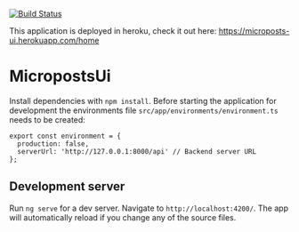 [![Build Status](https://travis-ci.org/cdelmoral/microposts-ui.svg?branch=master)](https://travis-ci.org/cdelmoral/microposts-ui)

This application is deployed in heroku, check it out here: https://microposts-ui.herokuapp.com/home

# MicropostsUi

Install dependencies with `npm install`. Before starting the application for development the environments file `src/app/environments/environment.ts` needs to be created:

```
export const environment = {
  production: false,
  serverUrl: 'http://127.0.0.1:8000/api' // Backend server URL
};
```

## Development server
Run `ng serve` for a dev server. Navigate to `http://localhost:4200/`. The app will automatically reload if you change any of the source files.
